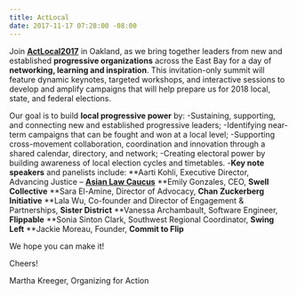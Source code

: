 ```yaml
---
title: ActLocal
date: 2017-11-17 07:28:00 -08:00
---
```


Join [**ActLocal2017**](http://www.actlocal2017.org/) in Oakland, as we bring together leaders from new and established **progressive organizations** across the East Bay for a day of **networking, learning and inspiration**. This invitation-only summit will feature dynamic keynotes, targeted workshops, and interactive sessions to develop and amplify campaigns that will help prepare us for 2018 local, state, and federal elections.

Our goal is to build **local progressive power** by:
-Sustaining, supporting, and connecting new and established progressive leaders;
-Identifying near-term campaigns that can be fought and won at a local level;
-Supporting cross-movement collaboration, coordination and innovation through a shared calendar, directory, and network;
-Creating electoral power by building awareness of local election cycles and timetables.
-**Key note speakers** and panelists include:
**Aarti Kohli, Executive Director, Advancing Justice – [**Asian Law Caucus**](http://www.advancingjustice-alc.org/)
**Emily Gonzales, CEO, **Swell Collective**
**Sara El-Amine, Director of Advocacy, **Chan Zuckerberg Initiative**
**Lala Wu, Co-founder and Director of Engagement & Partnerships, **Sister District**
**Vanessa Archambault, Software Engineer, **Flippable**
**Sonia Sinton Clark, Southwest Regional Coordinator, **Swing Left**
**Jackie Moreau, Founder, **Commit to Flip**

 

We hope you can make it!

Cheers!

Martha Kreeger, Organizing for Action 